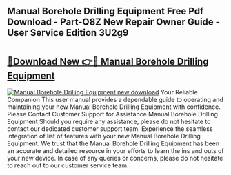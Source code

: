 ## Manual Borehole Drilling Equipment Free Pdf Download - Part-Q8Z New Repair Owner Guide - User Service Edition 3U2g9

# <h2><a href="http://bc20380.oget.top/?id=Manual+Borehole+Drilling+Equipment">🔗Download New 👉🔴 Manual Borehole Drilling Equipment</a></h2>

[![Manual Borehole Drilling Equipment new download](https://i.imgur.com/5g1atiW.png)](http://bc20380.oget.top/?id=Manual+Borehole+Drilling+Equipment)
Your Reliable Companion This user manual provides a dependable guide to operating and maintaining your new Manual Borehole Drilling Equipment with confidence. Please Contact Customer Support for Assistance Manual Borehole Drilling Equipment Should you require any assistance, please do not hesitate to contact our dedicated customer support team. Experience the seamless integration of list of features with your new Manual Borehole Drilling Equipment. We trust that the Manual Borehole Drilling Equipment has been an accurate and detailed resource in your efforts to learn the ins and outs of your new device. In case of any queries or concerns, please do not hesitate to reach out to our customer service team.
